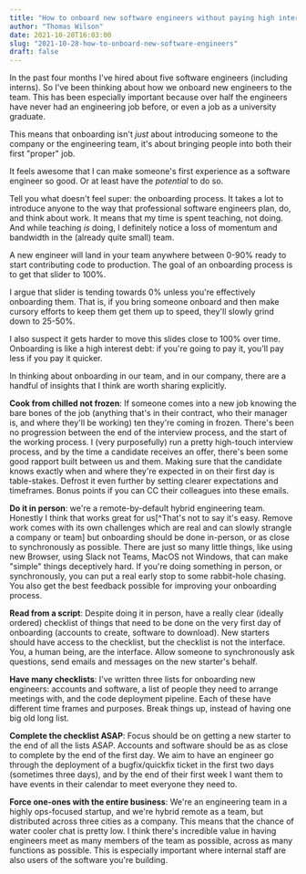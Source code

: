 ```yaml
---
title: "How to onboard new software engineers without paying high interest"
author: "Thomas Wilson"
date: 2021-10-28T16:03:00
slug: "2021-10-28-how-to-onboard-new-software-engineers"
draft: false
---
```


In the past four months I've hired about five software engineers  (including interns).  So I've been thinking about how we onboard new engineers to the team.  This has been especially important because over half the engineers have never had an engineering job before, or even a job as a university graduate. 

This means that onboarding isn't _just_ about introducing someone to the company or the engineering team, it's about bringing people into both their first "proper" job.

It feels awesome that I can make someone's first experience as a software engineer so good.  Or at least have the _potential_ to do so. 

Tell you what doesn't feel super: the onboarding process.  It takes a lot to introduce anyone to the way that professional software engineers plan, do, and think about work.  It means that my time is spent teaching, not doing.  And while teaching _is_ doing, I definitely notice a loss of momentum and bandwidth in the (already quite small) team.

A new engineer will land in your team anywhere between 0-90% ready to start contributing code to production.  The goal of an onboarding process is to get that slider to 100%.  

I argue that slider is tending towards 0% unless you're effectively onboarding them.  That is, if you bring someone onboard and then make cursory efforts to keep them get them up to speed, they'll slowly grind down to 25-50%.  

I also suspect it gets harder to move this slides close to 100% over time.  Onboarding is like a high interest debt: if you're going to pay it, you'll pay less if you pay it quicker.  

In thinking about onboarding in our team, and in our company, there are a handful of insights that I think are worth sharing explicitly.

**Cook from chilled not frozen**: If someone comes into a new job knowing the bare bones of the job (anything that's in their contract, who their manager is, and where they'll be working) ten they're coming in frozen.  There's been no progression between the end of the interview process, and the start of the working process.  I (very purposefully) run a pretty high-touch interview process, and by the time a candidate receives an offer, there's been some good rapport built between us and them.  Making sure that the candidate knows exactly when and where they're expected in on their first day is table-stakes.  Defrost  it even further by setting clearer expectations and timeframes.  Bonus points if you can CC their colleagues into these emails. 

**Do it in person**: we're a remote-by-default hybrid engineering team.  Honestly I think that works great for us[^That's  not to say it's easy.  Remove work comes with its own challenges which are real and can slowly strangle a company or team] but onboarding should be done in-person, or as close to synchronously as possible.  There are just so many little things, like using new Browser, using Slack not Teams, MacOS not Windows, that can make "simple" things deceptively hard.  If you're doing something in person, or synchronously, you can put a real early stop to some rabbit-hole chasing.  You also get the best feedback possible for improving your onboarding process.

**Read from a script**: Despite doing it in person, have a really clear (ideally ordered) checklist of things that need to be done on the very first day of onboarding (accounts to create, software to download).  New starters should have access to the checklist, but the checklist is not the interface.  You, a human being, are the interface.  Allow someone to synchronously ask questions, send emails and messages on the new starter's behalf.

**Have many checklists**: I've written three lists for onboarding new engineers: accounts and software, a list of people they need to arrange meetings with, and the code deployment pipeline.  Each of these have different time frames and purposes.  Break things up, instead of having one big old long list. 

**Complete the checklist ASAP**: Focus should be on getting a new starter to the end of all the lists ASAP.  Accounts and software should be as as close to complete by the end of the first day. We aim to have an engineer go through the deployment of a bugfix/quickfix ticket in the first two days (sometimes three days), and by the end of their first week I want them to have events in their calendar to meet everyone they need to.

**Force one-ones with the entire business**: We're an engineering team in a highly ops-focused startup, and we're hybrid remote as a team, but distributed across three cities as a company.  This means that the chance of water cooler chat is pretty low.  I think there's incredible value in having engineers meet as many members of the team as possible, across as many functions as possible.  This is especially important where internal staff are also users of the software you're building.

